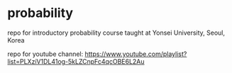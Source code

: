 # probability

repo for introductory probability course taught at Yonsei University, Seoul, Korea

repo for youtube channel: https://www.youtube.com/playlist?list=PLXziV1DL41og-5kLZCnpFc4qcOBE6L2Au
